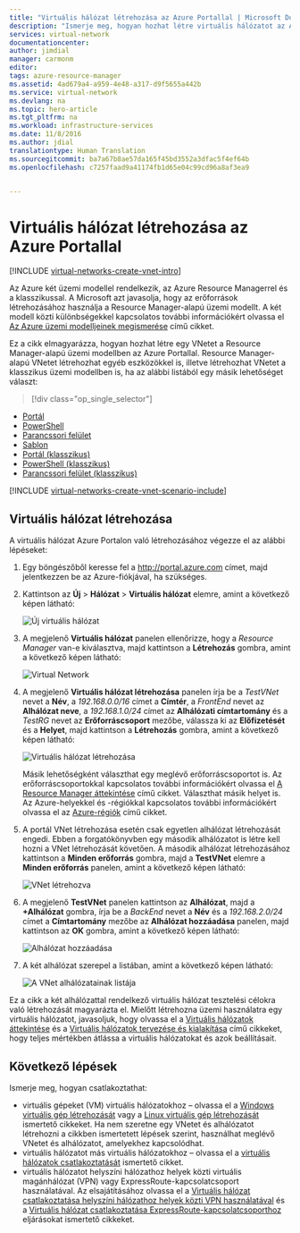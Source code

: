 ```yaml
---
title: "Virtuális hálózat létrehozása az Azure Portallal | Microsoft Docs"
description: "Ismerje meg, hogyan hozhat létre virtuális hálózatot az Azure Portal használatával | Resource Manager."
services: virtual-network
documentationcenter: 
author: jimdial
manager: carmonm
editor: 
tags: azure-resource-manager
ms.assetid: 4ad679a4-a959-4e48-a317-d9f5655a442b
ms.service: virtual-network
ms.devlang: na
ms.topic: hero-article
ms.tgt_pltfrm: na
ms.workload: infrastructure-services
ms.date: 11/8/2016
ms.author: jdial
translationtype: Human Translation
ms.sourcegitcommit: ba7a67b8ae57da165f45bd3552a3dfac5f4ef64b
ms.openlocfilehash: c7257faad9a41174fb1d65e04c99cd96a8af3ea9


---
```

# <a name="create-a-virtual-network-using-the-azure-portal"></a>Virtuális hálózat létrehozása az Azure Portallal

[!INCLUDE [virtual-networks-create-vnet-intro](../../includes/virtual-networks-create-vnet-intro-include.md)]

Az Azure két üzemi modellel rendelkezik, az Azure Resource Managerrel és a klasszikussal. A Microsoft azt javasolja, hogy az erőforrások létrehozásához használja a Resource Manager-alapú üzemi modellt. A két modell közti különbségekkel kapcsolatos további információkért olvassa el [Az Azure üzemi modelljeinek megismerése](../azure-resource-manager/resource-manager-deployment-model.md) című cikket.
 
Ez a cikk elmagyarázza, hogyan hozhat létre egy VNetet a Resource Manager-alapú üzemi modellben az Azure Portallal. Resource Manager-alapú VNetet létrehozhat egyéb eszközökkel is, illetve létrehozhat VNetet a klasszikus üzemi modellben is, ha az alábbi listából egy másik lehetőséget választ:

> [!div class="op_single_selector"]
- [Portál](virtual-networks-create-vnet-arm-pportal.md)
- [PowerShell](virtual-networks-create-vnet-arm-ps.md)
- [Parancssori felület](virtual-networks-create-vnet-arm-cli.md)
- [Sablon](virtual-networks-create-vnet-arm-template-click.md)
- [Portál (klasszikus)](virtual-networks-create-vnet-classic-pportal.md)
- [PowerShell (klasszikus)](virtual-networks-create-vnet-classic-netcfg-ps.md)
- [Parancssori felület (klasszikus)](virtual-networks-create-vnet-classic-cli.md)


[!INCLUDE [virtual-networks-create-vnet-scenario-include](../../includes/virtual-networks-create-vnet-scenario-include.md)]

## <a name="create-a-virtual-network"></a>Virtuális hálózat létrehozása

A virtuális hálózat Azure Portalon való létrehozásához végezze el az alábbi lépéseket:

1. Egy böngészőből keresse fel a http://portal.azure.com címet, majd jelentkezzen be az Azure-fiókjával, ha szükséges.
2. Kattintson az **Új** > **Hálózat** > **Virtuális hálózat** elemre, amint a következő képen látható:

    ![Új virtuális hálózat](./media/virtual-network-create-vnet-arm-pportal/1.png)

3. A megjelenő **Virtuális hálózat** panelen ellenőrizze, hogy a *Resource Manager* van-e kiválasztva, majd kattintson a **Létrehozás** gombra, amint a következő képen látható:

    ![Virtual Network](./media/virtual-network-create-vnet-arm-pportal/2.png)
    
4. A megjelenő **Virtuális hálózat létrehozása** panelen írja be a *TestVNet* nevet a **Név**, a *192.168.0.0/16* címet a **Címtér**, a *FrontEnd* nevet az **Alhálózat neve**, a *192.168.1.0/24* címet az **Alhálózati címtartomány** és a *TestRG* nevet az **Erőforráscsoport** mezőbe, válassza ki az **Előfizetését** és a **Helyet**, majd kattintson a **Létrehozás** gombra, amint a következő képen látható:

    ![Virtuális hálózat létrehozása](./media/virtual-network-create-vnet-arm-pportal/3.png)

    Másik lehetőségként választhat egy meglévő erőforráscsoportot is. Az erőforráscsoportokkal kapcsolatos további információkért olvassa el [A Resource Manager áttekintése](../azure-resource-manager/resource-group-overview.md#resource-groups) című cikket. Választhat másik helyet is. Az Azure-helyekkel és -régiókkal kapcsolatos további információkért olvassa el az [Azure-régiók](https://azure.microsoft.com/regions) című cikket.

5. A portál VNet létrehozása esetén csak egyetlen alhálózat létrehozását engedi. Ebben a forgatókönyvben egy második alhálózatot is létre kell hozni a VNet létrehozását követően. A második alhálózat létrehozásához kattintson a **Minden erőforrás** gombra, majd a **TestVNet** elemre a **Minden erőforrás** panelen, amint a következő képen látható:

    ![VNet létrehozva](./media/virtual-network-create-vnet-arm-pportal/4.png)

6. A megjelenő **TestVNet** panelen kattintson az **Alhálózat**, majd a **+Alhálózat** gombra, írja be a *BackEnd* nevet a **Név** és a *192.168.2.0/24* címet a **Címtartomány** mezőbe az **Alhálózat hozzáadása** panelen, majd kattintson az **OK** gombra, amint a következő képen látható:

    ![Alhálózat hozzáadása](./media/virtual-network-create-vnet-arm-pportal/5.png)

7. A két alhálózat szerepel a listában, amint a következő képen látható:
    
    ![A VNet alhálózatainak listája](./media/virtual-network-create-vnet-arm-pportal/6.png)

Ez a cikk a két alhálózattal rendelkező virtuális hálózat tesztelési célokra való létrehozását magyarázta el. Mielőtt létrehozna üzemi használatra egy virtuális hálózatot, javasoljuk, hogy olvassa el a [Virtuális hálózatok áttekintése](virtual-networks-overview.md) és a [Virtuális hálózatok tervezése és kialakítása](virtual-network-vnet-plan-design-arm.md) című cikkeket, hogy teljes mértékben átlássa a virtuális hálózatokat és azok beállításait. 

## <a name="next-steps"></a>Következő lépések

Ismerje meg, hogyan csatlakoztathat:

- virtuális gépeket (VM) virtuális hálózatokhoz – olvassa el a [Windows virtuális gép létrehozását](../virtual-machines/virtual-machines-windows-hero-tutorial.md) vagy a [Linux virtuális gép létrehozását](../virtual-machines/virtual-machines-linux-quick-create-portal.md) ismertető cikkeket. Ha nem szeretne egy VNetet és alhálózatot létrehozni a cikkben ismertetett lépések szerint, használhat meglévő VNetet és alhálózatot, amelyekhez kapcsolódhat.
- virtuális hálózatot más virtuális hálózatokhoz – olvassa el a [virtuális hálózatok csatlakoztatását](../vpn-gateway/vpn-gateway-howto-vnet-vnet-resource-manager-portal.md) ismertető cikket.
- virtuális hálózatot helyszíni hálózathoz helyek közti virtuális magánhálózat (VPN) vagy ExpressRoute-kapcsolatcsoport használatával. Az elsajátításához olvassa el a [Virtuális hálózat csatlakoztatása helyszíni hálózathoz helyek közti VPN használatával](../vpn-gateway/vpn-gateway-howto-multi-site-to-site-resource-manager-portal.md) és a [Virtuális hálózat csatlakoztatása ExpressRoute-kapcsolatcsoporthoz](../expressroute/expressroute-howto-linkvnet-portal-resource-manager.md) eljárásokat ismertető cikkeket.


<!--HONumber=Jan17_HO1-->


